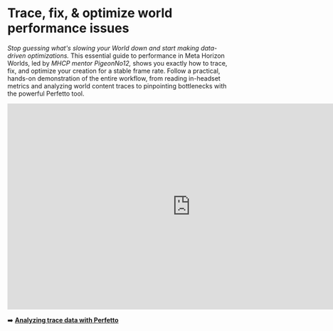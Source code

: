# Trace, fix, & optimize world performance issues
*Stop guessing what's slowing your World down and start making data-driven optimizations.* This essential guide to performance in Meta Horizon Worlds, led by *MHCP mentor PigeonNo12,* shows you exactly how to trace, fix, and optimize your creation for a stable frame rate. Follow a practical, hands-on demonstration of the entire workflow, from reading in-headset metrics and analyzing world content traces to pinpointing bottlenecks with the powerful Perfetto tool.




 <iframe width="821" height="462" src="https://www.youtube.com/embed/LUptEBcncsI" title="Workshop: Trace it! World Performance Optimization with PigeonNo12" frameborder="0" allow="accelerometer; autoplay; clipboard-write; encrypted-media; gyroscope; picture-in-picture; web-share" referrerpolicy="strict-origin-when-cross-origin" allowfullscreen></iframe>

➡️ **[Analyzing trace data with Perfetto](https://developers.meta.com/horizon-worlds/learn/documentation/performance-best-practices-and-tooling/performance-tools/analyzing-trace-data-with-perfetto)** 